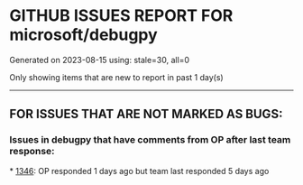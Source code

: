 
# GITHUB ISSUES REPORT FOR microsoft/debugpy


Generated on 2023-08-15 using: stale=30, all=0


Only showing items that are new to report in past 1 day(s)


---

## FOR ISSUES THAT ARE NOT MARKED AS BUGS:


### Issues in debugpy that have comments from OP after last team response:


\* [1346](https://github.com/microsoft/debugpy/issues/1346 "Using rich.print() instead of print() in (evaluate in) debug console"): OP responded 1 days ago but team last responded 5 days ago
